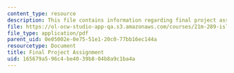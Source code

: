 ```yaml
---
content_type: resource
description: This file contains information regarding final project assignment.
file: https://ol-ocw-studio-app-qa.s3.amazonaws.com/courses/21m-289-islam-media-spring-2015/165679a596c4be4039b804b8a9c1ba4a_MIT21M_289S15_proj_final.pdf
file_type: application/pdf
parent_uid: 0e05002e-0e75-51e1-20c0-77bb16ec144a
resourcetype: Document
title: Final Project Assignment
uid: 165679a5-96c4-be40-39b8-04b8a9c1ba4a
---
```

